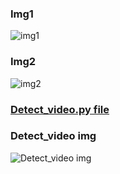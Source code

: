 ### Img1
![img1](https://github.com/lnkngoc/Infor/blob/master/img1.jpg)


### Img2
![img2](https://github.com/lnkngoc/Infor/blob/master/img2.jpg)


### [Detect_video.py file](https://github.com/lnkngoc/Infor/blob/master/detect_video.py)

### Detect_video img
![Detect_video img](https://github.com/lnkngoc/Infor/blob/master/detect_video.jpg)
